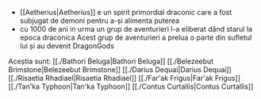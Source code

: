 - [[Aetherius|Aetherius]] e un spirit primordial draconic care a fost subjugat de demoni pentru a-și alimenta puterea 
- cu 1000 de ani in urma un grup de aventurieri l-a eliberat dând starul la epoca draconica 
Acest grup de aventurieri  a prelua o parte din sufletul lui și au devenit DragonGods

Aceștia sunt:
[[./Bathori Beluga|Bathori Beluga]] 
[[./Belezeebut Brimstone|Belezeebut Brimstone]] 
[[./Darius Dequai|Darius Dequai]] 
[[./Risaetia Rhadiael|Risaetia Rhadiael]] 
[[./Far'ak Frigus|Far'ak Frigus]] 
[[./Tan'ka Typhoon|Tan'ka Typhoon]] 
[[./Contus Curtallis|Contus Curtallis]] 

